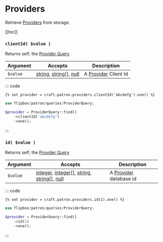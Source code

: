 # Providers

Retrieve [Providers] from storage.

[[toc]]

### `clientId( $value )`

Returns self; the [Provider Query]

| Argument          | Accepts                   | Description
| ----------        | ----------                | ----------
| `$value`     | [string], [string\[\]], [null] | A [Provider] Client Id

::: code
```twig
{% set provider = craft.patron.providers.clientId('abcdefg').one() %}
```

```php
use flipbox/patron/queries/ProviderQuery;

$provider = ProviderQuery::find()
    ->clientId('abcdefg')
    ->one();
```
:::

### `id( $value )`

Returns self; the [Provider Query]

| Argument          | Accepts                   | Description
| ----------        | ----------                | ----------
| `$value`     | [integer], [integer\[\]], [string], [string\[\]], [null] | A [Provider] database id

::: code
```twig
{% set provider = craft.patron.providers.id(1).one() %}
```

```php
use flipbox/patron/queries/ProviderQuery;

$provider = ProviderQuery::find()
    ->id(1)
    ->one();
```
:::


[integer]: http://www.php.net/language.types.integer
[integer\[\]]: http://www.php.net/language.types.integer
[array]: http://www.php.net/language.types.array
[string]: http://www.php.net/language.types.string
[string\[\]]: http://www.php.net/language.types.string
[null]: http://www.php.net/language.types.null

[Site]: https://docs.craftcms.com/api/v3/craft-models-site.html

[Provider Query]: ../queries/provider.md "Provider Query"
[Providers]: ../objects/provider.md "Provider"
[Provider]: ../objects/provider.md "Provider"